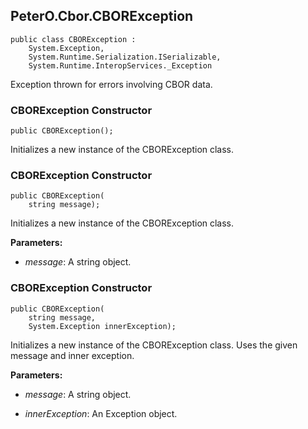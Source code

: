## PeterO.Cbor.CBORException

    public class CBORException :
        System.Exception,
        System.Runtime.Serialization.ISerializable,
        System.Runtime.InteropServices._Exception

Exception thrown for errors involving CBOR data.

### CBORException Constructor

    public CBORException();

Initializes a new instance of the CBORException class.

### CBORException Constructor

    public CBORException(
        string message);

Initializes a new instance of the CBORException class.

<b>Parameters:</b>

 * <i>message</i>: A string object.

### CBORException Constructor

    public CBORException(
        string message,
        System.Exception innerException);

Initializes a new instance of the CBORException class. Uses the given message and inner exception.

<b>Parameters:</b>

 * <i>message</i>: A string object.

 * <i>innerException</i>: An Exception object.

